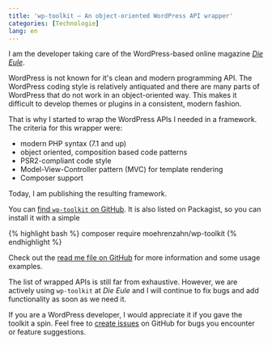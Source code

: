 ```yaml
---
title: 'wp-toolkit – An object-oriented WordPress API wrapper'
categories: [Technologie]
lang: en
---
```


I am the developer taking care of the WordPress-based online magazine [*Die Eule*](https://eulemagazin.de/).

WordPress is not known for it's clean and modern programming API. The WordPress coding style is relatively antiquated and there are many parts of WordPress that do not work in an object-oriented way. This makes it difficult to develop themes or plugins in a consistent, modern fashion.

That is why I started to wrap the WordPress APIs I needed in a framework. The criteria for this wrapper were:

- modern PHP syntax (7.1 and up)
- object oriented, composition based code patterns
- PSR2-compliant code style
- Model-View-Controller pattern (MVC) for template rendering
- Composer support 

Today, I am publishing the resulting framework.

You can [find `wp-toolkit` on GitHub](https://github.com/moehrenzahn/wp-toolkit). It is also listed on Packagist, so you can install it with a simple

{% highlight bash %}
composer require moehrenzahn/wp-toolkit
{% endhighlight %}

Check out the [read me file on GitHub](https://github.com/moehrenzahn/wp-toolkit) for more information and some usage examples.

The list of wrapped APIs is still far from exhaustive. However, we are actively using `wp-toolkit` at *Die Eule* and I will continue to fix bugs and add functionality as soon as we need it. 

If you are a WordPress developer, I would appreciate it if you gave the toolkit a spin. Feel free to [create issues](https://github.com/moehrenzahn/wp-toolkit/issues/new) on GitHub for bugs you encounter or feature suggestions.
